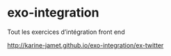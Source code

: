 # exo-integration
Tout les exercices d’intégration front end

http://karine-jamet.github.io/exo-integration/ex-twitter
